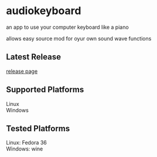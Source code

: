 # audiokeyboard

an app to use your computer keyboard like a piano

allows easy source mod for oyur own sound wave functions

## Latest Release

[release page](https://github.com/Krayfighter/audiokeyboard/releases/tag/release)

## Supported Platforms

Linux\
Windows

## Tested Platforms

Linux: Fedora 36\
Windows: wine
